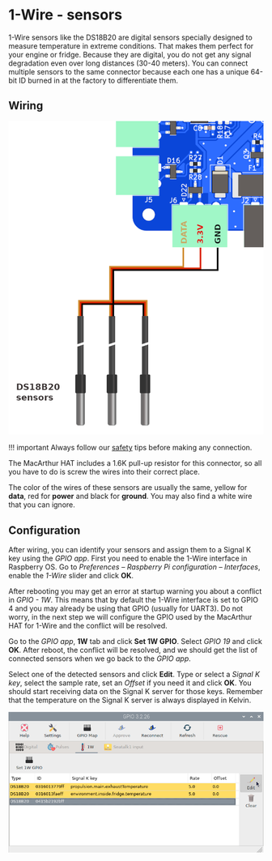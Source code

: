 # 1-Wire - sensors

1-Wire sensors like the DS18B20 are digital sensors specially designed to measure temperature in extreme conditions. That makes them perfect for your engine or fridge. Because they are digital, you do not get any signal degradation even over long distances (30-40 meters). You can connect multiple sensors to the same connector because each one has a unique 64-bit ID burned in at the factory to differentiate them.

## Wiring

![1-Wire - sensors](1w/1w-wiring.png)

!!! important
    Always follow our [safety](index.md#safety) tips before making any connection.

The MacArthur HAT includes a 1.6K pull-up resistor for this connector, so all you have to do is screw the wires into their correct place. 

The color of the wires of these sensors are usually the same, yellow for **data**, red for **power** and black for **ground**. You may also find a white wire that you can ignore.

## Configuration

After wiring, you can identify your sensors and assign them to a Signal K key using the *GPIO app*.  First you need to enable the 1-Wire interface in Raspberry OS. Go to *Preferences – Raspberry Pi configuration – Interfaces*, enable the *1-Wire* slider and click **OK**. 

After rebooting you may get an error at startup warning you about a conflict in *GPIO - 1W*. This means that by default the 1-Wire interface is set to GPIO 4 and you may already be using that GPIO (usually for UART3). Do not worry, in the next step we will configure the GPIO used by the MacArthur HAT for 1-Wire and the conflict will be resolved.

Go to the *GPIO app*, **1W** tab and click **Set 1W GPIO**. Select *GPIO 19* and click **OK**. After reboot, the conflict will be resolved, and we should get the list of connected sensors when we go back to the *GPIO app*.

Select one of the detected sensors and click **Edit**. Type or select a *Signal K key*, select the sample rate, set an *Offset* if you need it and click **OK**. You should start receiving data on the Signal K server for those keys. Remember that the temperature on the Signal K server is always displayed in Kelvin.

![Configuration](1w/1w.png)